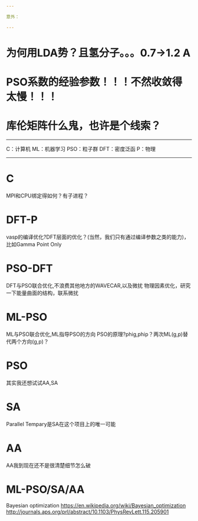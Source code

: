 ```yaml
---

意外：

---
```


# 为何用LDA势？且氢分子。。。0.7->1.2 A
# PSO系数的经验参数！！！不然收敛得太慢！！！
# 库伦矩阵什么鬼，也许是个线索？

---

C：计算机
ML：机器学习
PSO：粒子群
DFT：密度泛函
P：物理

---

# C
MPI和CPU绑定得如何？有子进程？

# DFT-P
vasp的编译优化?DFT层面的优化？(当然，我们只有通过编译参数之类的能力)，比如Gamma Point Only

# PSO-DFT
DFT与PSO联合优化,不浪费其他地方的WAVECAR,以及微扰
物理因素优化，研究一下能量曲面的结构，联系微扰

# ML-PSO
ML与PSO联合优化,ML指导PSO的方向
PSO的原理?phig,phip？两次ML(g,p)替代两个方向(g,p)？

# PSO
其实我还想试试AA,SA

# SA
Parallel Tempary是SA在这个项目上的唯一可能

# AA
AA我到现在还不是很清楚细节怎么破

# ML-PSO/SA/AA
Bayesian optimization
https://en.wikipedia.org/wiki/Bayesian_optimization
http://journals.aps.org/prl/abstract/10.1103/PhysRevLett.115.205901
